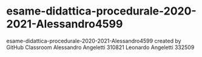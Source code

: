 # esame-didattica-procedurale-2020-2021-Alessandro4599
esame-didattica-procedurale-2020-2021-Alessandro4599 created by GitHub Classroom
Alessandro Angeletti 310821
Leonardo Angeletti 332509
